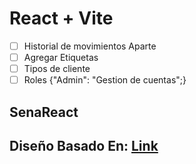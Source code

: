 # React + Vite
- [ ] Historial de movimientos Aparte
- [ ] Agregar Etiquetas
- [ ] Tipos de cliente 
- [ ] Roles {"Admin": "Gestion de cuentas";}
## SenaReact
## Diseño Basado En: [Link](https://matx-react.ui-lib.com)
